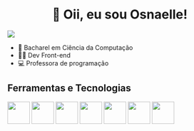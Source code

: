 <h1 align="center"> 👋 Oii, eu sou Osnaelle! </h1>

<a align="center" href="https://www.linkedin.com/in/osnaelle-farias/" target="_blank"><img src="https://img.shields.io/badge/-LinkedIn-%230077B5?style=for-the-badge&logo=linkedin&logoColor=white" target="_blank"></a>


- 📘 Bacharel em Ciência da Computação
- 👩‍💻 Dev Front-end 
- 💻 Professora de programação 


## Ferramentas e Tecnologias

<span>
<img width="50px" height="50px" src="https://cdn.jsdelivr.net/gh/devicons/devicon/icons/html5/html5-original-wordmark.svg" />
<img width="50px" height="50px" src="https://cdn.jsdelivr.net/gh/devicons/devicon/icons/css3/css3-original-wordmark.svg" />
<img width="50px" height="50px" src="https://cdn.jsdelivr.net/gh/devicons/devicon/icons/javascript/javascript-original.svg" />
<img width="50px" height="50px" src="https://cdn.jsdelivr.net/gh/devicons/devicon/icons/react/react-original.svg" />
<img width="50px" height="50px" src="https://cdn.jsdelivr.net/gh/devicons/devicon/icons/bootstrap/bootstrap-original.svg" />
<img width="50px" height="50px" src="https://cdn.jsdelivr.net/gh/devicons/devicon/icons/nodejs/nodejs-original-wordmark.svg" />
<img width="50px" height="50px" src="https://cdn.jsdelivr.net/gh/devicons/devicon/icons/typescript/typescript-original.svg" />
</span>
          

          






<!---
Osnaelle/Osnaelle is a ✨ special ✨ repository because its `README.md` (this file) appears on your GitHub profile.
You can click the Preview link to take a look at your changes.
--->

